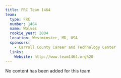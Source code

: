 ```yaml
---
title: FRC Team 1464
team:
  type: FRC
  number: 1464
  name: Wolves
  rookie_year: 2004
  location: Westminster, MD, USA
  sponsors:
    - Carroll County Career and Technology Center
  links:
    Website: http://www.team1464.org%20
---
```

No content has been added for this team